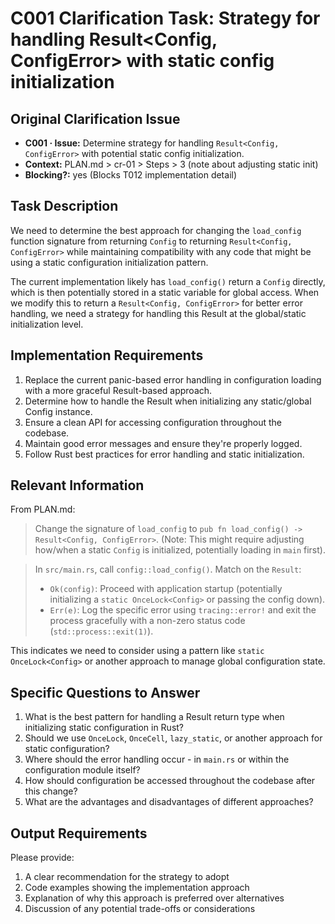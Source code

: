 # C001 Clarification Task: Strategy for handling Result<Config, ConfigError> with static config initialization

## Original Clarification Issue
- **C001 · Issue:** Determine strategy for handling `Result<Config, ConfigError>` with potential static config initialization.
- **Context:** PLAN.md > cr-01 > Steps > 3 (note about adjusting static init)
- **Blocking?:** yes (Blocks T012 implementation detail)

## Task Description
We need to determine the best approach for changing the `load_config` function signature from returning `Config` to returning `Result<Config, ConfigError>` while maintaining compatibility with any code that might be using a static configuration initialization pattern.

The current implementation likely has `load_config()` return a `Config` directly, which is then potentially stored in a static variable for global access. When we modify this to return a `Result<Config, ConfigError>` for better error handling, we need a strategy for handling this Result at the global/static initialization level.

## Implementation Requirements

1. Replace the current panic-based error handling in configuration loading with a more graceful Result-based approach.
2. Determine how to handle the Result when initializing any static/global Config instance.
3. Ensure a clean API for accessing configuration throughout the codebase.
4. Maintain good error messages and ensure they're properly logged.
5. Follow Rust best practices for error handling and static initialization.

## Relevant Information

From PLAN.md:
> Change the signature of `load_config` to `pub fn load_config() -> Result<Config, ConfigError>`. (Note: This might require adjusting how/when a static `Config` is initialized, potentially loading in `main` first).

> In `src/main.rs`, call `config::load_config()`. Match on the `Result`:
> - `Ok(config)`: Proceed with application startup (potentially initializing a `static OnceLock<Config>` or passing the config down).
> - `Err(e)`: Log the specific error using `tracing::error!` and exit the process gracefully with a non-zero status code (`std::process::exit(1)`).

This indicates we need to consider using a pattern like `static OnceLock<Config>` or another approach to manage global configuration state.

## Specific Questions to Answer

1. What is the best pattern for handling a Result return type when initializing static configuration in Rust?
2. Should we use `OnceLock`, `OnceCell`, `lazy_static`, or another approach for static configuration?
3. Where should the error handling occur - in `main.rs` or within the configuration module itself?
4. How should configuration be accessed throughout the codebase after this change?
5. What are the advantages and disadvantages of different approaches?

## Output Requirements

Please provide:
1. A clear recommendation for the strategy to adopt
2. Code examples showing the implementation approach
3. Explanation of why this approach is preferred over alternatives
4. Discussion of any potential trade-offs or considerations